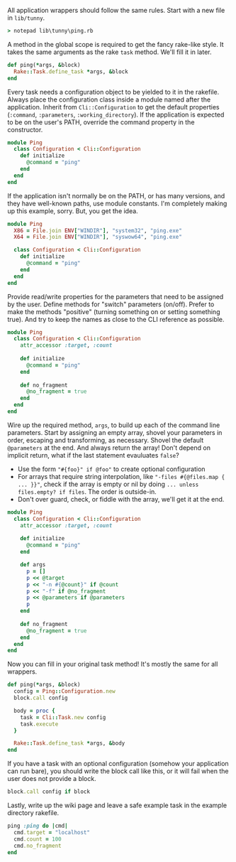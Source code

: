 All application wrappers should follow the same rules. Start with a new file in `lib/tunny`.

```bat
> notepad lib\tunny\ping.rb
```

A method in the global scope is required to get the fancy rake-like style. It takes the same arguments as the rake `task` method. We'll fill it in later.

```ruby
def ping(*args, &block)
  Rake::Task.define_task *args, &block
end
```

Every task needs a configuration object to be yielded to it in the rakefile. Always place the configuration class inside a module named after the application. Inherit from `Cli::Configuration` to get the default properties (`:command`, `:parameters`, `:working_directory`). If the application is expected to be on the user's PATH, override the command property in the constructor.

```ruby
module Ping
  class Configuration < Cli::Configuration
    def initialize
      @command = "ping"
    end
  end
end
```

If the application isn't normally be on the PATH, or has many versions, and they have well-known paths, use module constants. I'm completely making up this example, sorry. But, you get the idea.


```ruby
module Ping
  X86 = File.join ENV["WINDIR"], "system32", "ping.exe"
  X64 = File.join ENV["WINDIR"], "syswow64", "ping.exe"

  class Configuration < Cli::Configuration
    def initialize
      @command = "ping"
    end
  end
end
```

Provide read/write properties for the parameters that need to be assigned by the user. Define methods for "switch" parameters (on/off). Prefer to make the methods "positive" (turning something on or setting something true). And try to keep the names as close to the CLI reference as possible. 

```ruby
module Ping
  class Configuration < Cli::Configuration
    attr_accessor :target, :count
    
    def initialize
      @command = "ping"
    end
    
    def no_fragment
      @no_fragment = true
    end
  end
end
```

Wire up the required method, `args`, to build up each of the command line parameters. Start by assigning an empty array, shovel your parameters in order, escaping and transforming, as necessary. Shovel the default `@parameters` at the end. And always return the array! Don't depend on implicit return, what if the last statement evauluates `false`?

 * Use the form `"#{foo}" if @foo"` to create optional configuration
 * For arrays that require string interpolation, like `"-files #{@files.map { ... }}"`, check if the array is empty or nil by doing `... unless files.empty? if files`. The order is outside-in.
 * Don't over guard, check, or fiddle with the array, we'll get it at the end.
 

```ruby
module Ping
  class Configuration < Cli::Configuration
    attr_accessor :target, :count
    
    def initialize
      @command = "ping"
    end

    def args
      p = []
      p << @target
      p << "-n #{@count}" if @count
      p << "-f" if @no_fragment
      p << @parameters if @parameters
      p
    end
    
    def no_fragment
      @no_fragment = true
    end
  end
end
```

Now you can fill in your original task method! It's mostly the same for all wrappers.

```ruby
def ping(*args, &block)
  config = Ping::Configuration.new
  block.call config

  body = proc {
    task = Cli::Task.new config
    task.execute
  }

  Rake::Task.define_task *args, &body
end
```

If you have a task with an optional configuration (somehow your application can run bare), you should write the block call like this, or it will fail when the user does not provide a block.

```ruby
block.call config if block
```

Lastly, write up the wiki page and leave a safe example task in the example directory rakefile.

```ruby
ping :ping do |cmd|
  cmd.target = "localhost"
  cmd.count = 100
  cmd.no_fragment
end
```
